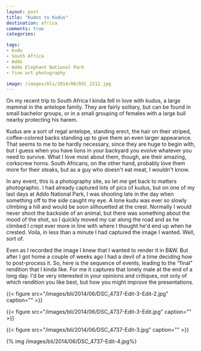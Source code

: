 ```yaml
---
layout: post
title: "Kudos to Kudus"
destination: africa
comments: true
categories:

tags:
- kudu
- South Africa		
- Addo
- Addo Elephant National Park
- fine art photography

image: /images/bli/2014/06/DSC_2212.jpg
---
```


On my recent trip to South Africa I kinda fell in love with kudus, a large mammal in the antelope family. They are fairly solitary, but can be found in small bachelor groups, or in a small grouping of females with a large bull nearby protecting his harem.

<!--more-->

Kudus are a sort of regal antelope, standing erect, the hair on their striped, coffee-colored backs standing up to give them an even larger appearance. That seems to me to be hardly necessary, since they are huge to begin with, but I guess when you have lions in your backyard you evolve whatever you need to survive. What I love most about them, though, are their amazing, corkscrew horns. South Africans, on the other hand, probably love them more for their steaks, but as a guy who doesn't eat meat, I wouldn't know. 

In any event, this is a photography site, so let me get back to matters photographic. I had already captured lots of pics of kudus, but on one of my last days at Addo National Park, I was shooting late in the day when something off to the side caught my eye. A lone kudu was ever so slowly climbing a hill and would be soon silhouetted at the crest. Normally I would never shoot the backside of an animal, but there was something about the mood of the shot, so I quickly moved my car along the road and as he climbed I crept ever more in line with where I thought he'd end up when he crested. Voila, in less than a minute I had captured the image I wanted. Well, sort of.

Even as I recorded the image I knew that I wanted to render it in B&W. But after I got home a couple of weeks ago I had a devil of a time deciding how to post-process it. So, here is the sequence of events, leading to the "final" rendition that I kinda like. For me it captures that lonely male at the end of a long day. I'd be very interested in your opinions and critiques, not only of which rendition you like best, but how you might improve the presentations. 

{{< figure src="/images/bli/2014/06/DSC_4737-Edit-3-Edit-2.jpg" caption="" >}}


{{< figure src="/images/bli/2014/06/DSC_4737-Edit-3-Edit.jpg" caption="" >}}


{{< figure src="/images/bli/2014/06/DSC_4737-Edit-3.jpg" caption="" >}}


{% img /images/bli/2014/06/DSC_4737-Edit-4.jpg%}



